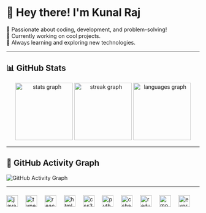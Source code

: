 # 👋 Hey there! I'm Kunal Raj  

🚀 Passionate about coding, development, and problem-solving!  
🔭 Currently working on cool projects.  
🌱 Always learning and exploring new technologies.  

---

## 📊 GitHub Stats

<div align="center">
  <img src="https://github-readme-stats.vercel.app/api?username=rajkunal024&show_icons=true&theme=tokyonight" height="150" alt="stats graph"  />
  <img src="https://github-readme-streak-stats.herokuapp.com/?user=rajkunal024&theme=tokyonight" height="150" alt="streak graph" />


  <img src="https://github-readme-stats.vercel.app/api/top-langs/?username=rajkunal024&layout=compact&theme=tokyonight" height="150" alt="languages graph"  />
</div>

---


## 🌟 GitHub Activity Graph

![GitHub Activity Graph](https://github-readme-activity-graph.vercel.app/graph?username=rajkunal024&theme=tokyo-night)

---
###

<div align="left">
  <img src="https://cdn.jsdelivr.net/gh/devicons/devicon/icons/javascript/javascript-original.svg" height="30" alt="javascript logo"  />
  <img width="12" />
  <img src="https://cdn.jsdelivr.net/gh/devicons/devicon/icons/typescript/typescript-original.svg" height="30" alt="typescript logo"  />
  <img width="12" />
  <img src="https://cdn.jsdelivr.net/gh/devicons/devicon/icons/react/react-original.svg" height="30" alt="react logo"  />
  <img width="12" />
  <img src="https://cdn.jsdelivr.net/gh/devicons/devicon/icons/html5/html5-original.svg" height="30" alt="html5 logo"  />
  <img width="12" />
  <img src="https://cdn.jsdelivr.net/gh/devicons/devicon/icons/css3/css3-original.svg" height="30" alt="css3 logo"  />
  <img width="12" />
  <img src="https://cdn.jsdelivr.net/gh/devicons/devicon/icons/python/python-original.svg" height="30" alt="python logo"  />
  <img width="12" />
  <img src="https://cdn.jsdelivr.net/gh/devicons/devicon/icons/csharp/csharp-original.svg" height="30" alt="csharp logo"  />
  <img width="12" />
  <img src="https://skillicons.dev/icons?i=redux" height="30" alt="redux logo"  />
  <img width="12" />
  <img src="https://skillicons.dev/icons?i=mongodb" height="30" alt="mongodb logo"  />
  <img width="12" />
  <img src="https://skillicons.dev/icons?i=express" height="30" alt="express logo"  />
</div>

###
